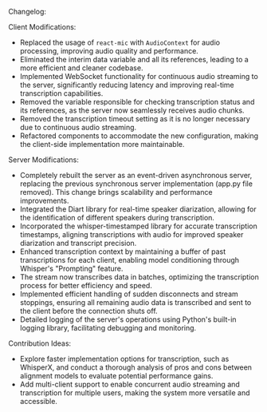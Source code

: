 Changelog:

Client Modifications:

- Replaced the usage of `react-mic` with `AudioContext` for audio processing, improving audio quality and performance.
- Eliminated the interim data variable and all its references, leading to a more efficient and cleaner codebase.
- Implemented WebSocket functionality for continuous audio streaming to the server, significantly reducing latency and improving real-time transcription capabilities.
- Removed the variable responsible for checking transcription status and its references, as the server now seamlessly receives audio chunks.
- Removed the transcription timeout setting as it is no longer necessary due to continuous audio streaming.
- Refactored components to accommodate the new configuration, making the client-side implementation more maintainable.

Server Modifications:

- Completely rebuilt the server as an event-driven asynchronous server, replacing the previous synchronous server implementation (app.py file removed). This change brings scalability and performance improvements.
- Integrated the Diart library for real-time speaker diarization, allowing for the identification of different speakers during transcription.
- Incorporated the whisper-timestamped library for accurate transcription timestamps, aligning transcriptions with audio for improved speaker diarization and transcript precision.
- Enhanced transcription context by maintaining a buffer of past transcriptions for each client, enabling model conditioning through Whisper's "Prompting" feature.
- The stream now transcribes data in batches, optimizing the transcription process for better efficiency and speed.
- Implemented efficient handling of sudden disconnects and stream stoppings, ensuring all remaining audio data is transcribed and sent to the client before the connection shuts off.
- Detailed logging of the server's operations using Python's built-in logging library, facilitating debugging and monitoring.

Contribution Ideas:

- Explore faster implementation options for transcription, such as WhisperX, and conduct a thorough analysis of pros and cons between alignment models to evaluate potential performance gains.
- Add multi-client support to enable concurrent audio streaming and transcription for multiple users, making the system more versatile and accessible.
